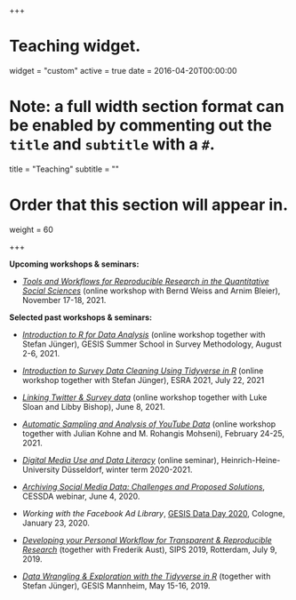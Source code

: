 +++
# Teaching widget.
widget = "custom"
active = true
date = 2016-04-20T00:00:00

# Note: a full width section format can be enabled by commenting out the `title` and `subtitle` with a `#`.
title = "Teaching"
subtitle = ""

# Order that this section will appear in.
weight = 60

+++

**Upcoming workshops & seminars:**

- [*Tools and Workflows for Reproducible Research in the Quantitative Social Sciences*](https://training.gesis.org/?site=pDetails&child=full&pID=0x6D125E38FB5043FFA900EE56B9EA740F) (online workshop with Bernd Weiss and Arnim Bleier), November 17-18, 2021.

**Selected past workshops & seminars:**

- [*Introduction to R for Data Analysis*](https://github.com/jobreu/r-intro-gesis-2021) (online workshop together with Stefan Jünger), GESIS Summer School in Survey Methodology, August 2-6, 2021.

- [*Introduction to Survey Data Cleaning Using Tidyverse in R*](https://github.com/jobreu/tidyverse-workshop-esra-2021) (online workshop together with Stefan Jünger), ESRA 2021, July 22, 2021

- [*Linking Twitter & Survey data*](https://github.com/jobreu/twitter-linking-workshop-2021) (online workshop together with Luke Sloan and Libby Bishop), June 8, 2021.

- [*Automatic Sampling and Analysis of YouTube Data*](https://github.com/jobreu/youtube-workshop-gesis-2021) (online workshop together with Julian Kohne and M. Rohangis Mohseni), February 24-25, 2021.

- [*Digital Media Use and Data Literacy*](https://github.com/jobreu/data-literacy-seminar) (online seminar), Heinrich-Heine-University Düsseldorf, winter term 2020-2021.

- [*Archiving Social Media Data: Challenges and Proposed Solutions*](https://zenodo.org/record/3875963#.XuvbWmgzZnI), CESSDA webinar, June 4, 2020.

- *Working with the Facebook Ad Library*, [GESIS Data Day 2020](https://github.com/gesiscss/gesis_dataday_20), Cologne, January 23, 2020.

- [*Developing your Personal Workflow for Transparent & Reproducible Research*](https://github.com/crsh/psych-transparency-guide_workshop/archive/v0.3.zip) (together with Frederik Aust), SIPS 2019, Rotterdam, July 9, 2019.

- [*Data Wrangling & Exploration with the Tidyverse in R*](https://github.com/jobreu/tidyverse-workshop-gesis-2019) (together with Stefan Jünger), GESIS Mannheim, May 15-16, 2019.